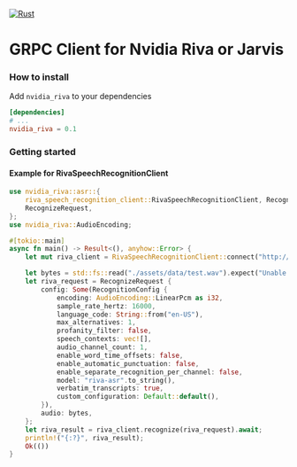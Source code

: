 
[![Rust](https://github.com/jettycloud/nvidia-riva-rs/workflows/Rust/badge.svg)](https://github.com/jettycloud/nvidia-riva-rs/actions?query=workflow%3ARust)
# GRPC Client for Nvidia Riva or Jarvis

### How to install

Add `nvidia_riva` to your dependencies

```toml
[dependencies]
# ...
nvidia_riva = 0.1
```

### Getting started

#### Example for RivaSpeechRecognitionClient

```rust
use nvidia_riva::asr::{
    riva_speech_recognition_client::RivaSpeechRecognitionClient, RecognitionConfig,
    RecognizeRequest,
};
use nvidia_riva::AudioEncoding;

#[tokio::main]
async fn main() -> Result<(), anyhow::Error> {
    let mut riva_client = RivaSpeechRecognitionClient::connect("http://127.0.0.1:50051").await?;

    let bytes = std::fs::read("./assets/data/test.wav").expect("Unable read `test.wav` file");
    let riva_request = RecognizeRequest {
        config: Some(RecognitionConfig {
            encoding: AudioEncoding::LinearPcm as i32,
            sample_rate_hertz: 16000,
            language_code: String::from("en-US"),
            max_alternatives: 1,
            profanity_filter: false,
            speech_contexts: vec![],
            audio_channel_count: 1,
            enable_word_time_offsets: false,
            enable_automatic_punctuation: false,
            enable_separate_recognition_per_channel: false,
            model: "riva-asr".to_string(),
            verbatim_transcripts: true,
            custom_configuration: Default::default(),
        }),
        audio: bytes,
    };
    let riva_result = riva_client.recognize(riva_request).await;
    println!("{:?}", riva_result);
    Ok(())
}
```